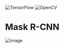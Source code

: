 ![TensorFlow](https://img.shields.io/badge/Tensorflow-%3D2.4.1-orange)
![OpenCV](https://img.shields.io/badge/OpenCV-%3D4.5.2-9cf)

# Mask R-CNN
![image](https://user-images.githubusercontent.com/32260565/211607484-2b8cf74d-237e-4d67-bc7a-2ef45038b500.png)

